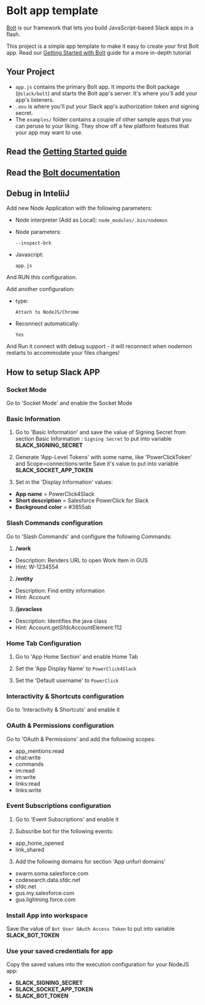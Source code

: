 Bolt app template
=================

[Bolt](https://slack.dev/bolt) is our framework that lets you build JavaScript-based Slack apps in a flash.

This project is a simple app template to make it easy to create your first Bolt app. Read our [Getting Started with Bolt](https://api.slack.com/start/building/bolt) guide for a more in-depth tutorial

Your Project
------------

- `app.js` contains the primary Bolt app. It imports the Bolt package (`@slack/bolt`) and starts the Bolt app's server. It's where you'll add your app's listeners.
- `.env` is where you'll put your Slack app's authorization token and signing secret.
- The `examples/` folder contains a couple of other sample apps that you can peruse to your liking. They show off a few platform features that your app may want to use.


Read the [Getting Started guide](https://api.slack.com/start/building/bolt)
-------------------

Read the [Bolt documentation](https://slack.dev/bolt)
-------------------


Debug in  InteliiJ
-------------------
Add new Node Application with the following parameters:
* Node interpreter (Add as Local):
  `node_modules/.bin/nodemon`
* Node parameters:
  
  `--inspect-brk`
* Javascript:
  
  `app.js`
  
And RUN this configuration.

Add another configuration:
* type:
  
    `Attach to NodeJS/Chrome`
* Reconnect automatically:
  
    `Yes`

And Run it connect with debug support - it will reconnect when nodemon restarts to accommodate your files changes!


## How to setup Slack APP

### Socket Mode
  Go to 'Socket Mode' and enable the Socket Mode

### Basic Information
1.  Go to 'Basic Information' and save the value of Signing Secret from section Basic Information :
  `Signing Secret`
  to put into variable **SLACK_SIGNING_SECRET**
    

2. Generate 'App-Level Tokens' with some name, like 'PowerClickToken' and Scope=connections:write
   Save it's value to put into variable **SLACK_SOCKET_APP_TOKEN**

   
3. Set in the 'Display Information' values:
  * **App name** = PowerClick4Slack
  * **Short description** = Salesforce PowerClick for Slack
  * **Background color** = #3855ab


### Slash Commands configuration 
  Go to 'Slash Commands' and configure the following Commands:
1. **/work**
  * Description: Renders URL to open Work Item in GUS
  * Hint: W-1234554   
2. **/entity**
  * Description: Find entity information
  * Hint: Account   
3. **/javaclass**
  * Description: Identifies the java class 
  * Hint: Account.getSfdcAccountElement:112

### Home Tab Configuration
1. Go to 'App Home Section' and enable Home Tab

   
2. Set the 'App Display Name' to
   `PowerClick4Slack`
   

3. Set the 'Default username' to
   `PowerClick`

### Interactivity & Shortcuts configuration
  Go to 'Interactivity & Shortcuts' and enable it  

### OAuth & Permissions configuration
  Go to 'OAuth & Permissions' and add the following scopes:
* app_mentions:read
* chat:write
* commands
* im:read
* im:write
* links:read
* links:write

### Event Subscriptions configuration
1.  Go to 'Event Subscriptions' and enable it
    

2. Subscribe bot for the following events:
* app_home_opened
* link_shared

3. Add the following domains for section 'App unfurl domains'
* swarm.soma.salesforce.com
* codesearch.data.sfdc.net
* sfdc.net
* gus.my.salesforce.com
* gus.lightning.force.com

### Install App into workspace
  Save the value of 
  `Bot User OAuth Access Token`
  to put into variable **SLACK_BOT_TOKEN**

### Use your saved credentials for app
Copy the saved values into the execution configuration for your NodeJS app:
* **SLACK_SIGNING_SECRET**
* **SLACK_SOCKET_APP_TOKEN**
* **SLACK_BOT_TOKEN**
